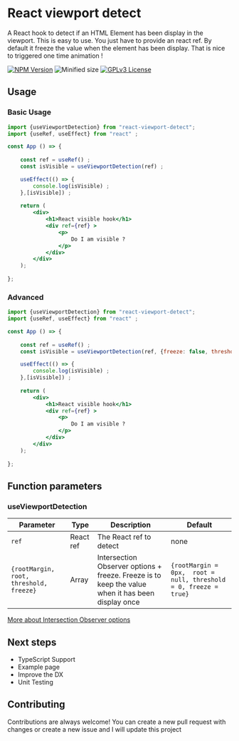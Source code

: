 # React viewport detect
A React hook to detect if an HTML Element has been display in the viewport. 
This is easy to use. You just have to provide an react ref. 
By default it freeze the value when the element has been display. 
That is nice to triggered one time animation !

[![NPM Version](https://badgen.net/npm/v/react-viewport-detect)](https://www.npmjs.com/package/react-mui-snackbar)
![Minified size](https://img.shields.io/bundlephobia/min/react-viewport-detect)
[![GPLv3 License](https://img.shields.io/badge/License-GPL%20v3-yellow.svg)](https://opensource.org/licenses/)


## Usage

### Basic Usage
```jsx
import {useViewportDetection} from "react-viewport-detect";
import {useRef, useEffect} from "react" ;

const App () => {
    
    const ref = useRef() ; 
    const isVisible = useViewportDetection(ref) ;

    useEffect(() => {
        console.log(isVisible) ;
    },[isVisible]) ;
    
    return (
        <div>
            <h1>React visible hook</h1>
            <div ref={ref} >
                <p>
                    Do I am visible ? 
                </p>
            </div>
        </div>
    );
    
};
```

### Advanced 
```jsx
import {useViewportDetection} from "react-viewport-detect";
import {useRef, useEffect} from "react" ;

const App () => {
    
    const ref = useRef() ; 
    const isVisible = useViewportDetection(ref, {freeze: false, threshold: 1}) ;

    useEffect(() => {
        console.log(isVisible) ;
    },[isVisible]) ;
    
    return (
        <div>
            <h1>React visible hook</h1>
            <div ref={ref} >
                <p>
                    Do I am visible ? 
                </p>
            </div>
        </div>
    );
    
};
```

## Function parameters
### useViewportDetection

| Parameter                               | Type  | Description                                                                                       | Default                                                          |
|-----------------------------------------|-------|---------------------------------------------------------------------------------------------------|------------------------------------------------------------------|
| `ref`                                   | React ref | The React ref to detect                                                                           | none                                                             | 
| `{rootMargin, root, threshold, freeze}` | Array | Intersection Observer options + freeze. Freeze is to keep the value when it has been display once | `{rootMargin = 0px,  root = null, threshold = 0, freeze = true}` |
[More about Intersection Observer options](https://developer.mozilla.org/en-US/docs/Web/API/Intersection_Observer_API)  


## Next steps

- TypeScript Support
- Example page
- Improve the DX 
- Unit Testing

## Contributing

Contributions are always welcome!
You can create a new pull request with changes or create a new issue and I will update this project

